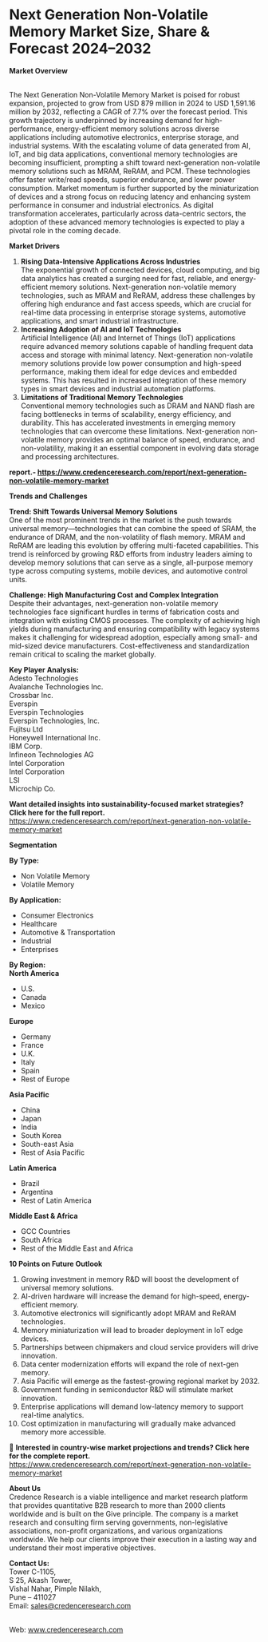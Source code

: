 # Next Generation Non-Volatile Memory Market Size, Share & Forecast 2024–2032


<p><strong>Market Overview</strong></p>
<p><br /> The Next Generation Non-Volatile Memory Market is poised for robust expansion, projected to grow from USD 879 million in 2024 to USD 1,591.16 million by 2032, reflecting a CAGR of 7.7% over the forecast period. This growth trajectory is underpinned by increasing demand for high-performance, energy-efficient memory solutions across diverse applications including automotive electronics, enterprise storage, and industrial systems. With the escalating volume of data generated from AI, IoT, and big data applications, conventional memory technologies are becoming insufficient, prompting a shift toward next-generation non-volatile memory solutions such as MRAM, ReRAM, and PCM. These technologies offer faster write/read speeds, superior endurance, and lower power consumption. Market momentum is further supported by the miniaturization of devices and a strong focus on reducing latency and enhancing system performance in consumer and industrial electronics. As digital transformation accelerates, particularly across data-centric sectors, the adoption of these advanced memory technologies is expected to play a pivotal role in the coming decade.</p>
<p><strong>Market Drivers</strong></p>
<ol>
<li><strong> Rising Data-Intensive Applications Across Industries</strong><br /> The exponential growth of connected devices, cloud computing, and big data analytics has created a surging need for fast, reliable, and energy-efficient memory solutions. Next-generation non-volatile memory technologies, such as MRAM and ReRAM, address these challenges by offering high endurance and fast access speeds, which are crucial for real-time data processing in enterprise storage systems, automotive applications, and smart industrial infrastructure.</li>
<li><strong> Increasing Adoption of AI and IoT Technologies</strong><br /> Artificial Intelligence (AI) and Internet of Things (IoT) applications require advanced memory solutions capable of handling frequent data access and storage with minimal latency. Next-generation non-volatile memory solutions provide low power consumption and high-speed performance, making them ideal for edge devices and embedded systems. This has resulted in increased integration of these memory types in smart devices and industrial automation platforms.</li>
<li><strong> Limitations of Traditional Memory Technologies</strong><br /> Conventional memory technologies such as DRAM and NAND flash are facing bottlenecks in terms of scalability, energy efficiency, and durability. This has accelerated investments in emerging memory technologies that can overcome these limitations. Next-generation non-volatile memory provides an optimal balance of speed, endurance, and non-volatility, making it an essential component in evolving data storage and processing architectures.</li>
</ol>
<p><strong>report.- <a href="https://www.credenceresearch.com/report/next-generation-non-volatile-memory-market">https://www.credenceresearch.com/report/next-generation-non-volatile-memory-market</a></strong></p>
<p><strong>Trends and Challenges</strong></p>
<p><strong>Trend: Shift Towards Universal Memory Solutions</strong><br /> One of the most prominent trends in the market is the push towards universal memory&mdash;technologies that can combine the speed of SRAM, the endurance of DRAM, and the non-volatility of flash memory. MRAM and ReRAM are leading this evolution by offering multi-faceted capabilities. This trend is reinforced by growing R&amp;D efforts from industry leaders aiming to develop memory solutions that can serve as a single, all-purpose memory type across computing systems, mobile devices, and automotive control units.</p>
<p><strong>Challenge: High Manufacturing Cost and Complex Integration</strong><br /> Despite their advantages, next-generation non-volatile memory technologies face significant hurdles in terms of fabrication costs and integration with existing CMOS processes. The complexity of achieving high yields during manufacturing and ensuring compatibility with legacy systems makes it challenging for widespread adoption, especially among small- and mid-sized device manufacturers. Cost-effectiveness and standardization remain critical to scaling the market globally.</p>
<p><strong>Key Player Analysis:</strong><br /> Adesto Technologies<br /> Avalanche Technologies Inc.<br /> Crossbar Inc.<br /> Everspin<br /> Everspin Technologies<br /> Everspin Technologies, Inc.<br /> Fujitsu Ltd<br /> Honeywell International Inc.<br /> IBM Corp.<br /> Infineon Technologies AG<br /> Intel Corporation<br /> Intel Corporation<br /> LSI<br /> Microchip Co.</p>
<p><strong>Want detailed insights into sustainability-focused market strategies? Click here for the full report.</strong><br /> <a href="https://www.credenceresearch.com/report/next-generation-non-volatile-memory-market">https://www.credenceresearch.com/report/next-generation-non-volatile-memory-market</a></p>
<p><strong>Segmentation</strong></p>
<p><strong>By Type:</strong></p>
<ul>
<li>Non Volatile Memory</li>
<li>Volatile Memory</li>
</ul>
<p><strong>By Application:</strong></p>
<ul>
<li>Consumer Electronics</li>
<li>Healthcare</li>
<li>Automotive &amp; Transportation</li>
<li>Industrial</li>
<li>Enterprises</li>
</ul>
<p><strong>By Region:</strong><br /> <strong>North America</strong></p>
<ul>
<li>U.S.</li>
<li>Canada</li>
<li>Mexico</li>
</ul>
<p><strong>Europe</strong></p>
<ul>
<li>Germany</li>
<li>France</li>
<li>U.K.</li>
<li>Italy</li>
<li>Spain</li>
<li>Rest of Europe</li>
</ul>
<p><strong>Asia Pacific</strong></p>
<ul>
<li>China</li>
<li>Japan</li>
<li>India</li>
<li>South Korea</li>
<li>South-east Asia</li>
<li>Rest of Asia Pacific</li>
</ul>
<p><strong>Latin America</strong></p>
<ul>
<li>Brazil</li>
<li>Argentina</li>
<li>Rest of Latin America</li>
</ul>
<p><strong>Middle East &amp; Africa</strong></p>
<ul>
<li>GCC Countries</li>
<li>South Africa</li>
<li>Rest of the Middle East and Africa</li>
</ul>
<p><strong>10 Points on Future Outlook</strong></p>
<ol>
<li>Growing investment in memory R&amp;D will boost the development of universal memory solutions.</li>
<li>AI-driven hardware will increase the demand for high-speed, energy-efficient memory.</li>
<li>Automotive electronics will significantly adopt MRAM and ReRAM technologies.</li>
<li>Memory miniaturization will lead to broader deployment in IoT edge devices.</li>
<li>Partnerships between chipmakers and cloud service providers will drive innovation.</li>
<li>Data center modernization efforts will expand the role of next-gen memory.</li>
<li>Asia Pacific will emerge as the fastest-growing regional market by 2032.</li>
<li>Government funding in semiconductor R&amp;D will stimulate market innovation.</li>
<li>Enterprise applications will demand low-latency memory to support real-time analytics.</li>
<li>Cost optimization in manufacturing will gradually make advanced memory more accessible.</li>
</ol>
<p>📌 <strong>Interested in country-wise market projections and trends? Click here for the complete report.</strong><br /> <a href="https://www.credenceresearch.com/report/next-generation-non-volatile-memory-market">https://www.credenceresearch.com/report/next-generation-non-volatile-memory-market</a></p>
<p><strong>About Us</strong><br /> Credence Research is a viable intelligence and market research platform that provides quantitative B2B research to more than 2000 clients worldwide and is built on the Give principle. The company is a market research and consulting firm serving governments, non-legislative associations, non-profit organizations, and various organizations worldwide. We help our clients improve their execution in a lasting way and understand their most imperative objectives.</p>
<p><strong>Contact Us:</strong><br /> Tower C-1105,<br /> S 25, Akash Tower,<br /> Vishal Nahar, Pimple Nilakh,<br /> Pune &ndash; 411027<br /> Email: <a href="mailto:sales@credenceresearch.com">sales@credenceresearch.com</a></p>
<p><br /> Web: <a href="http://www.credenceresearch.com/">www.credenceresearch.com</a></p>
